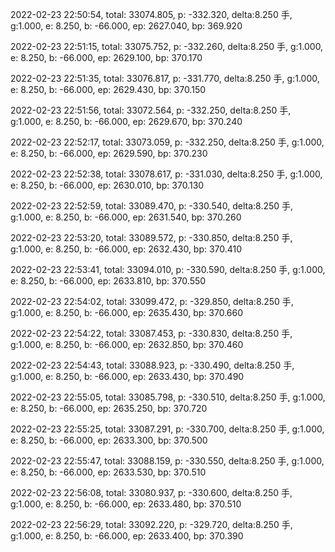 2022-02-23 22:50:54, total: 33074.805, p: -332.320, delta:8.250 手, g:1.000, e: 8.250, b: -66.000, ep: 2627.040, bp: 369.920

2022-02-23 22:51:15, total: 33075.752, p: -332.260, delta:8.250 手, g:1.000, e: 8.250, b: -66.000, ep: 2629.100, bp: 370.170

2022-02-23 22:51:35, total: 33076.817, p: -331.770, delta:8.250 手, g:1.000, e: 8.250, b: -66.000, ep: 2629.430, bp: 370.150

2022-02-23 22:51:56, total: 33072.564, p: -332.250, delta:8.250 手, g:1.000, e: 8.250, b: -66.000, ep: 2629.670, bp: 370.240

2022-02-23 22:52:17, total: 33073.059, p: -332.250, delta:8.250 手, g:1.000, e: 8.250, b: -66.000, ep: 2629.590, bp: 370.230

2022-02-23 22:52:38, total: 33078.617, p: -331.030, delta:8.250 手, g:1.000, e: 8.250, b: -66.000, ep: 2630.010, bp: 370.130

2022-02-23 22:52:59, total: 33089.470, p: -330.540, delta:8.250 手, g:1.000, e: 8.250, b: -66.000, ep: 2631.540, bp: 370.260

2022-02-23 22:53:20, total: 33089.572, p: -330.850, delta:8.250 手, g:1.000, e: 8.250, b: -66.000, ep: 2632.430, bp: 370.410

2022-02-23 22:53:41, total: 33094.010, p: -330.590, delta:8.250 手, g:1.000, e: 8.250, b: -66.000, ep: 2633.810, bp: 370.550

2022-02-23 22:54:02, total: 33099.472, p: -329.850, delta:8.250 手, g:1.000, e: 8.250, b: -66.000, ep: 2635.430, bp: 370.660

2022-02-23 22:54:22, total: 33087.453, p: -330.830, delta:8.250 手, g:1.000, e: 8.250, b: -66.000, ep: 2632.850, bp: 370.460

2022-02-23 22:54:43, total: 33088.923, p: -330.490, delta:8.250 手, g:1.000, e: 8.250, b: -66.000, ep: 2633.430, bp: 370.490

2022-02-23 22:55:05, total: 33085.798, p: -330.510, delta:8.250 手, g:1.000, e: 8.250, b: -66.000, ep: 2635.250, bp: 370.720

2022-02-23 22:55:25, total: 33087.291, p: -330.700, delta:8.250 手, g:1.000, e: 8.250, b: -66.000, ep: 2633.300, bp: 370.500

2022-02-23 22:55:47, total: 33088.159, p: -330.550, delta:8.250 手, g:1.000, e: 8.250, b: -66.000, ep: 2633.530, bp: 370.510

2022-02-23 22:56:08, total: 33080.937, p: -330.600, delta:8.250 手, g:1.000, e: 8.250, b: -66.000, ep: 2633.480, bp: 370.510

2022-02-23 22:56:29, total: 33092.220, p: -329.720, delta:8.250 手, g:1.000, e: 8.250, b: -66.000, ep: 2633.400, bp: 370.390